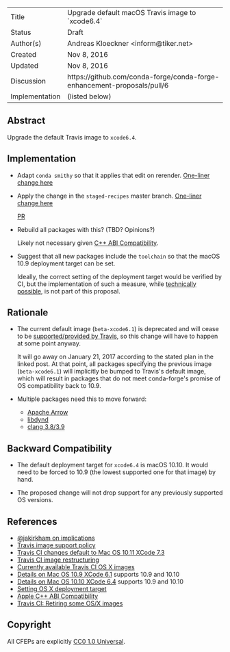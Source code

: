 
<table>
<tr><td> Title </td><td> Upgrade default macOS Travis image to `xcode6.4` </td>
<tr><td> Status </td><td> Draft </td></tr>
<tr><td> Author(s) </td><td> Andreas Kloeckner &lt;inform@tiker.net&gt;</td></tr>
<tr><td> Created </td><td> Nov 8, 2016</td></tr>
<tr><td> Updated </td><td> Nov 8, 2016</td></tr>
<tr><td> Discussion </td><td> https://github.com/conda-forge/conda-forge-enhancement-proposals/pull/6 </td></tr>
<tr><td> Implementation </td><td> (listed below) </td></tr>
</table>

## Abstract

Upgrade the default Travis image to `xcode6.4`.

## Implementation

*   Adapt `conda smithy` so that it applies that edit on rerender.
    [One-liner change here](https://github.com/conda-forge/conda-smithy/blob/b1d1730c4b8c8dc849464b1b39569b0e61ec3130/conda_smithy/templates/travis.yml.tmpl#L12)
*   Apply the change in the `staged-recipes` master branch.
    [One-liner change here](https://github.com/conda-forge/staged-recipes/blob/3ce42e083cebe5f39eea82d069d5a94cb7719218/.travis.yml#L5)

    [PR](https://github.com/conda-forge/staged-recipes/pull/1094)
*   Rebuild all packages with this? (TBD? Opinions?)

    Likely not necessary given [C++ ABI Compatibility][cxxabi].
*   Suggest that all new packages include the `toolchain` so that
    the macOS 10.9 deployment target can be set.

    Ideally, the correct setting of the deployment target would be verified by
    CI, but the implementation of such a measure, while
    [technically possible](http://stackoverflow.com/a/17148833),
    is not part of this proposal.

## Rationale

*   The current default image (`beta-xcode6.1`) is deprecated
    and will cease to be [supported/provided by Travis][travis-retire],
    so this change will have to happen at some point anyway.

    It will go away on January 21, 2017 according to the stated
    plan in the linked post. At that point, all packages
    specifying the previous image (`beta-xcode6.1`) will
    implicitly be bumped to Travis's default image, which will result
    in packages that do not meet conda-forge's promise of OS compatibility
    back to 10.9.

*   Multiple packages need this to move forward:

    *   [Apache Arrow](https://github.com/conda-forge/conda-forge.github.io/issues/249#issuecomment-254331475)
    *   [libdynd](https://github.com/conda-forge/staged-recipes/pull/1051#issuecomment-233279062)
    *   [clang 3.8/3.9](https://github.com/conda-forge/staged-recipes/pull/1481)

## Backward Compatibility

*   The default deployment target for `xcode6.4` is macOS 10.10.
    It would need to be forced to 10.9 (the lowest supported one
    for that image) by hand.

*   The proposed change will not drop support for any previously
    supported OS versions.

## References

* [@jakirkham on implications][impl]
* [Travis image support policy][travis]
* [Travis CI changes default to Mac OS 10.11 XCode 7.3]( https://blog.travis-ci.com/2016-10-04-osx-73-default-image-live/ )
* [Travis CI image restructuring]( https://blog.travis-ci.com/2016-09-15-new-default-osx-image-coming/ )
* [Currently available Travis CI OS X images]( https://docs.travis-ci.com/user/osx-ci-environment/#OS-X-Version )
* [Details on Mac OS 10.9 XCode 6.1]( https://docs.travis-ci.com/user/osx-ci-environment/#Xcode-6.1 ) supports 10.9 and 10.10
* [Details on Mac OS 10.10 XCode 6.4]( https://docs.travis-ci.com/user/osx-ci-environment/#Xcode-6.4 ) supports 10.9 and 10.10
* [Setting OS X deployment target](
https://developer.apple.com/library/content/documentation/DeveloperTools/Conceptual/cross_development/Configuring/configuring.html
)
* [Apple C++ ABI Compatibility][cxxabi]
* [Travis CI: Retiring some OS/X images][travis-retire]

[impl]: https://github.com/conda-forge/conda-forge.github.io/issues/249#issuecomment-256207392
[travis]: https://github.com/travis-ci/travis-ci/issues/6765#issuecomment-256703076
[cxxabi]: https://developer.apple.com/library/content/documentation/DeveloperTools/Conceptual/CppRuntimeEnv/Articles/CPPROverview.html
[travis-retire]: https://blog.travis-ci.com/2016-11-17-retiring-some-osx-images/

## Copyright

All CFEPs are explicitly [CC0 1.0 Universal](https://creativecommons.org/publicdomain/zero/1.0/).
